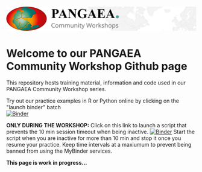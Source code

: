 ![PANGAEA Logo](banner.png)

# Welcome to our PANGAEA Community Workshop Github page

This repository hosts training material, information and code used in our PANGAEA Community Workshop series.

Try out our practice examples in R or Python online by clicking on the "launch binder" batch\
[![Binder](https://mybinder.org/badge_logo.svg)](https://mybinder.org/v2/gh/pangaea-data-publisher/community-workshop-material/HEAD)

**ONLY DURING THE WORKSHOP:**
Click on this link to launch a script that prevents the 10 min session timeout when being inactive.
[![Binder](https://mybinder.org/badge_logo.svg)](https://mybinder.org/v2/gh/pangaea-data-publisher/community-workshop-material/HEAD?labpath=KeepBinderActive.ipynb)
Start the script when you are inactive for more than 10 min and stop it once you resume your practice. Keep time intervals at a maxiumum to prevent being banned from using the MyBinder services.

**This page is work in progress…**
